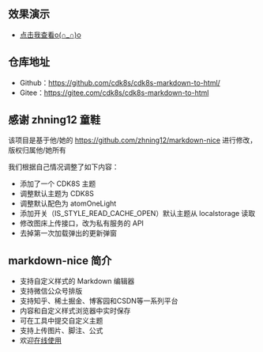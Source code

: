 

## 效果演示

- [点击我查看o(∩_∩)o ](http://img.gitnavi.com/markdown/cdk8s-markdown-to-html-demo.gif)

## 仓库地址

- Github：<https://github.com/cdk8s/cdk8s-markdown-to-html/>
- Gitee：<https://gitee.com/cdk8s/cdk8s-markdown-to-html>


## 感谢 zhning12 童鞋

该项目是基于他/她的 <https://github.com/zhning12/markdown-nice> 进行修改，版权归属他/她所有

我们根据自己情况调整了如下内容：

- 添加了一个 CDK8S 主题
- 调整默认主题为 CDK8S
- 调整默认配色为 atomOneLight
- 添加开关（IS_STYLE_READ_CACHE_OPEN）默认主题从 localstorage 读取
- 修改图床上传接口，改为私有服务的 API
- 去掉第一次加载弹出的更新弹窗


## markdown-nice 简介

- 支持自定义样式的 Markdown 编辑器
- 支持微信公众号排版
- 支持知乎、稀土掘金、博客园和CSDN等一系列平台
- 内容和自定义样式浏览器中实时保存
- 可在工具中提交自定义主题
- 支持上传图片、脚注、公式
- 欢迎[在线使用](https://mdnice.com/)

